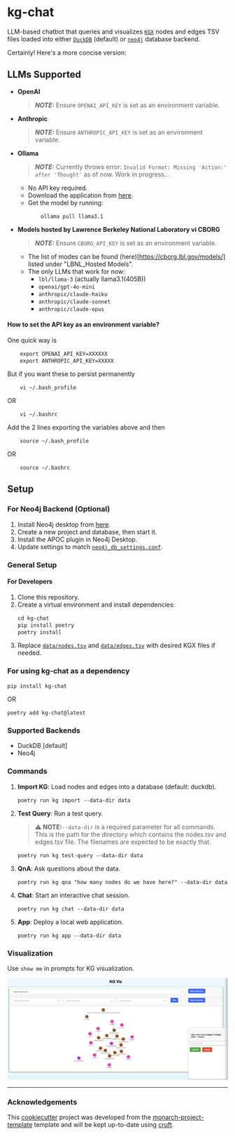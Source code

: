 # kg-chat

LLM-based chatbot that queries and visualizes [`KGX`](https://github.com/biolink/kgx) nodes and edges TSV files loaded into either [`DuckDB`](https://github.com/duckdb/duckdb) (default) or [`neo4j`](https://github.com/neo4j/neo4j) database backend.

Certainly! Here's a more concise version:

## LLMs Supported

- **OpenAI**
  > **_NOTE:_** Ensure `OPENAI_API_KEY` is set as an environment variable.

- **Anthropic**
  > **_NOTE:_** Ensure `ANTHROPIC_API_KEY` is set as an environment variable.

- **Ollama**
  > **_NOTE:_** Currently throws error: `Invalid Format: Missing 'Action:' after 'Thought'` as of now. Work in progress...
  - No API key required.
  - Download the application from [here](https://ollama.com/download).
  - Get the model by running:
    ```shell
        ollama pull llama3.1 
    ```
- **Models hosted by Lawrence Berkeley National Laboratory vi CBORG**
  > **_NOTE:_** Ensure `CBORG_API_KEY` is set as an environment variable.
  - The list of modes can be found (here)[https://cborg.lbl.gov/models/] listed under "LBNL_Hosted Models".
  - The only LLMs that work for now:
    - `lbl/llama-3` (actually llama3.1(405B))
    - `openai/gpt-4o-mini`
    - `anthropic/claude-haiku`
    - `anthropic/claude-sonnet`
    - `anthropic/claude-opus`


#### How to set the API key as an environment variable?
One quick way is 
```shell
    export OPENAI_API_KEY=XXXXXX
    export ANTHROPIC_API_KEY=XXXXX
```
But if you want these to persist permanently
```shell
    vi ~/.bash_profile
```

OR

```
    vi ~/.bashrc
```
Add the 2 lines exporting the variables above and then
```shell
    source ~/.bash_profile
```
OR
```
    source ~/.bashrc
```

## Setup

### For Neo4j Backend (Optional)
1. Install Neo4j desktop from [here](https://neo4j.com/download/).
2. Create a new project and database, then start it.
3. Install the APOC plugin in Neo4j Desktop.
4. Update settings to match [`neo4j_db_settings.conf`](conf_files/neo4j_db_settings.conf).

### General Setup 

#### For Developers 
1. Clone this repository.
2. Create a virtual environment and install dependencies:
    ```shell
    cd kg-chat
    pip install poetry
    poetry install
    ```
3. Replace [`data/nodes.tsv`](data/nodes.tsv) and [`data/edges.tsv`](data/edges.tsv) with desired KGX files if needed.

### For using kg-chat as a dependency

```shell
pip install kg-chat
```
OR
```shell
poetry add kg-chat@latest
```

### Supported Backends
- DuckDB [default]
- Neo4j

### Commands

1. **Import KG**: Load nodes and edges into a database (default: duckdb).
    ```shell
    poetry run kg import --data-dir data
    ```

2. **Test Query**: Run a test query. 
   > **:warning: NOTE:**`--data-dir` is a required parameter for all commands. This is the path for the directory which contains the nodes.tsv and edges.tsv file. The filenames are expected to be exactly that.
    ```shell
    poetry run kg test-query --data-dir data
    ```

3. **QnA**: Ask questions about the data.
    ```shell
    poetry run kg qna "how many nodes do we have here?" --data-dir data
    ```

4. **Chat**: Start an interactive chat session.
    ```shell
    poetry run kg chat --data-dir data
    ```

5. **App**: Deploy a local web application.
    ```shell
    poetry run kg app --data-dir data
    ```

### Visualization
Use `show me` in prompts for KG visualization.

![kg-app](src/kg_chat/assets/kg_app.png)

---
### Acknowledgements

This [cookiecutter](https://cookiecutter.readthedocs.io/en/stable/README.html) project was developed from the [monarch-project-template](https://github.com/monarch-initiative/monarch-project-template) template and will be kept up-to-date using [cruft](https://cruft.github.io/cruft/).
